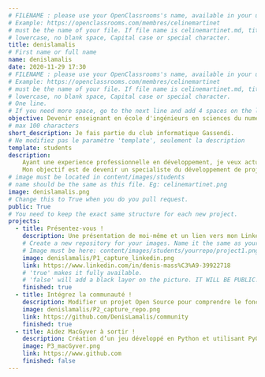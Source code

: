 ```yaml
---
# FILENAME : please use your OpenClassrooms's name, available in your url.
# Example: https://openclassrooms.com/membres/celinemartinet
# must be the name of your file. If file name is celinemartinet.md, title is celinemartinet.
# lowercase, no blank space, Capital case or special character.
title: denislamalis
# First name or full name
name: denislamalis
date: 2020-11-29 17:30
# FILENAME : please use your OpenClassrooms's name, available in your url.
# Example: https://openclassrooms.com/membres/celinemartinet
# must be the name of your file. If file name is celinemartinet.md, title is celinemartinet.
# lowercase, no blank space, Capital case or special character.
# One line.
# If you need more space, go to the next line and add 4 spaces on the left, as in 'description'.
objective: Devenir enseignant en école d'ingénieurs en sciences du numérique et développement d'applications.
# max 100 characters
short_description: Je fais partie du club informatique Gassendi. 
# Ne modifiez pas le paramètre 'template', seulement la description
template: students
description:
	Ayant une experience professionnelle en développement, je veux actualiser mes connaissances.
	Mon objectif est de devenir un specialiste du développement de projets en Python et applications Web.
# image must be located in content/images/students
# name should be the same as this file. Eg: celinemartinet.png
image: denislamalis.png
# Change this to True when you do you pull request.
public: True
# You need to keep the exact same structure for each new project.
projects:
  - title: Présentez-vous !
    description: Une présentation de moi-même et un lien vers mon LinkedIn.
    # Create a new repository for your images. Name it the same as your nickname and profile picture.
    # Image must be here: content/images/students/yourrepo/project1.png
    image: denislamalis/P1_capture_linkedin.png
    link: https://www.linkedin.com/in/denis-mass%C3%A9-39922718
    # 'true' makes it fully available.
    # 'false' will add a black layer on the picture. IT WILL BE PUBLIC!
    finished: true
  - title: Intégrez la communauté !
    description: Modifier un projet Open Source pour comprendre le fonctionnement de Git, de Github et des pull requests. 
    image: denislamalis/P2_capture_repo.png
    link: https://github.com/DenisLamalis/community
    finished: true
  - title: Aidez MacGyver à sortir !
    description: Création d’un jeu développé en Python et utilisant PyGame.
    image: P3_macGyver.png
    link: https://www.github.com
    finished: false
---
```



